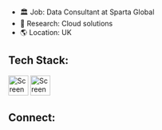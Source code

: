 

* :classical_building: Job: Data Consultant at Sparta Global
* 🌱 Research: Cloud solutions
* :earth_americas: Location: UK

## Tech Stack:
<img width="40" alt="Screenshot 2024-01-17 234213" src="https://github.com/SebManley/SebManley/assets/150821603/0cd0823b-2e5b-434a-8689-6e7cb72d83eb"> <img width="40" alt="Screenshot 2024-01-17 234735" src="https://github.com/SebManley/SebManley/assets/150821603/26103a50-0f95-453a-b08f-4c4d1f686059">



## Connect:
